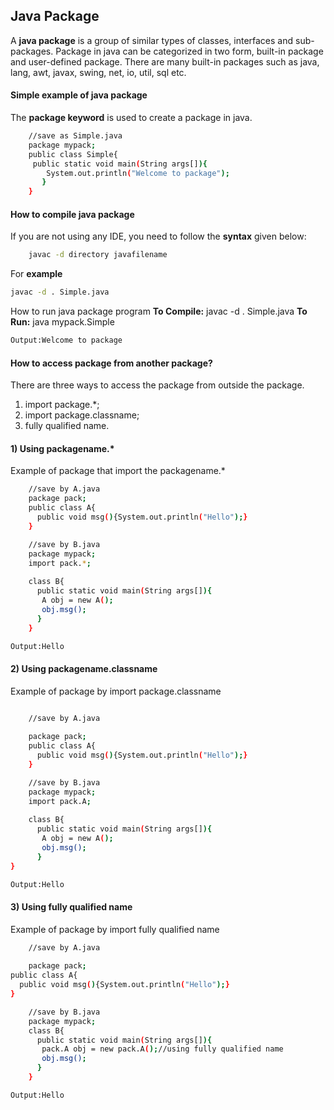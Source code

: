 ## Java Package
A **java package** is a group of similar types of classes, interfaces and sub-packages.
Package in java can be categorized in two form, built-in package and user-defined package.
There are many built-in packages such as java, lang, awt, javax, swing, net, io, util, sql etc.
#### Simple example of java package
The **package keyword** is used to create a package in java.

```sh
	//save as Simple.java  
	package mypack;  
	public class Simple{  
	 public static void main(String args[]){  
	    System.out.println("Welcome to package");  
	   }  
	}  

```

#### How to compile java package
If you are not using any IDE, you need to follow the **syntax** given below:

```sh
	javac -d directory javafilename  
```

For **example**

```sh
javac -d . Simple.java 
```

How to run java package program
**To Compile:** javac -d . Simple.java
**To Run:** java mypack.Simple

```sh
Output:Welcome to package
```

#### How to access package from another package?
There are three ways to access the package from outside the package.
1.	import package.*;
2.	import package.classname;
3.	fully qualified name.

#### 1) Using packagename.*
Example of package that import the packagename.*

```sh
	//save by A.java  
	package pack;  
	public class A{  
	  public void msg(){System.out.println("Hello");}  
	}  

```

```sh
	//save by B.java  
	package mypack;  
	import pack.*;  
	  
	class B{  
	  public static void main(String args[]){  
	   A obj = new A();  
	   obj.msg();  
	  }  
	}  

```

```sh
Output:Hello
```

#### 2) Using packagename.classname

Example of package by import package.classname

```sh

	//save by A.java  
	  
	package pack;  
	public class A{  
	  public void msg(){System.out.println("Hello");}  
	} 

```

```sh
	//save by B.java  
	package mypack;  
	import pack.A;  
	  
	class B{  
	  public static void main(String args[]){  
	   A obj = new A();  
	   obj.msg();  
	  }  
}  

```

```sh
Output:Hello
```


#### 3) Using fully qualified name

 Example of package by import fully qualified name

```sh
 	//save by A.java  
 	  
 	package pack;  
public class A{  
  public void msg(){System.out.println("Hello");}  
}  

```

```sh
	//save by B.java  
	package mypack;  
	class B{  
	  public static void main(String args[]){  
	   pack.A obj = new pack.A();//using fully qualified name  
	   obj.msg();  
	  }  
	}  

```

```sh
Output:Hello
```
